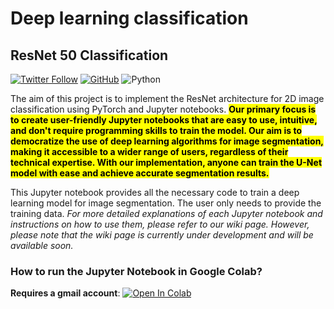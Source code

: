# Deep learning classification

## ResNet 50 Classification
[![Twitter Follow](https://img.shields.io/twitter/follow/PaulHernandez_?style=social)](https://twitter.com/PaulHernandez_) [![GitHub](https://img.shields.io/github/license/paul-hernandez-herrera/unet_pytorch_2d)](https://github.com/paul-hernandez-herrera/unet_pytorch_2d/blob/main/LICENSE) ![Python](https://img.shields.io/badge/Python-v3.9-green)

The aim of this project is to implement the ResNet architecture for 2D image classification using PyTorch and Jupyter notebooks. <mark style="background-color: yellow"> **Our primary focus is to create user-friendly Jupyter notebooks that are easy to use, intuitive, and don't require programming skills to train the model. Our aim is to democratize the use of deep learning algorithms for image segmentation, making it accessible to a wider range of users, regardless of their technical expertise. With our implementation, anyone can train the U-Net model with ease and achieve accurate segmentation results.**
</mark>

This Jupyter notebook provides all the necessary code to train a deep learning model for image segmentation. The user only needs to provide the training data.  *For more detailed explanations of each Jupyter notebook and instructions on how to use them, please refer to our wiki page. However, please note that the wiki page is currently under development and will be available soon.*

### How to run the Jupyter Notebook in Google Colab?

**Requires a gmail account**:   [![Open In Colab](https://colab.research.google.com/assets/colab-badge.svg)](https://colab.research.google.com/github/paul-hernandez-herrera/image_classification_pytorch/blob/main/jupyter_notebook/Train_Image_Classification_Model.ipynb)